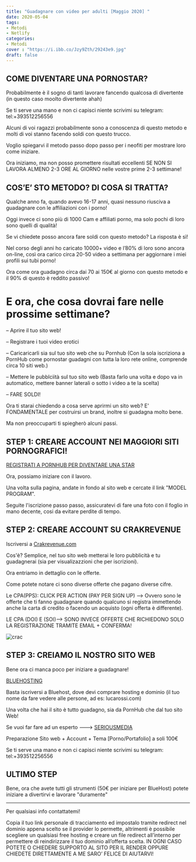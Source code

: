 ```yaml
---
title: "Guadagnare con video per adulti [Maggio 2020] "
date: 2020-05-04
tags:
- Metodi
- Netlify
categories:
- Metodi
cover : "https://i.ibb.co/Jzy9Zth/29243e9.jpg"
draft: false
---
```


<h2> COME DIVENTARE UNA PORNOSTAR? </h2>

Probabilmente è il sogno di tanti lavorare fancendo qualcosa di divertente (in questo caso moolto divertente ahah)

Se ti serve una mano e non ci capisci niente scrivimi su telegram: tel:+393512256556

Alcuni di voi ragazzi probabilmente sono a conoscenza di questo metodo e molti di voi stanno facendo soldi con questo trucco.

Voglio spiegarvi il metodo passo dopo passo per i neofiti per mostrare loro come iniziare.

Ora iniziamo, ma non posso promettere risultati eccellenti SE NON SI LAVORA ALMENO 2-3 ORE AL GIORNO nelle vostre prime 2-3 settimane!

<h2>COS’E’ STO METODO? DI COSA SI TRATTA?</h2>

Qualche anno fa, quando avevo 16-17 anni, quasi nessuno riusciva a guadagnare con le affiliazioni con i porno!

Oggi invece ci sono più di 1000 Cam e affiliati porno, ma solo pochi di loro sono quelli di qualità!

Se vi chiedete posso ancora fare soldi con questo metodo? La risposta è sì!

Nel corso degli anni ho caricato 10000+ video e l’80% di loro sono ancora on-line, così ora carico circa 20-50 video a settimana per aggiornare i miei profili sui tubi porno!

Ora come ora guadagno circa dai 70 ai 150€ al giorno con questo metodo e il 90% di questo è reddito passivo!

<h1> E ora, che cosa dovrai fare nelle prossime settimane? </h2>

– Aprire il tuo sito web!

– Registrare i tuoi video erotici

– Caricaricarli sia sul tuo sito web che su Pornhub (Con la sola iscriziona a PornHub come pornostar guadagni con tutta la loro rete online, comprende circa 10 siti web.)

– Mettere le pubblciità sul tuo sito web (Basta farlo una volta e dopo va in automatico, mettere banner laterali o sotto i video a te la scelta)

– FARE SOLDI!

Ora ti starai chiedendo a cosa serve aprirmi un sito web? E' FONDAMENTALE per costruirsi un brand, inoltre si guadagna molto bene.

Ma non preoccuparti ti spiegherò alcuni passi.

<h2>STEP 1: CREARE ACCOUNT NEI MAGGIORI SITI PORNOGRAFICI!</h2>

<a href="https://it.pornhub.com/model/seriousmedia"> REGISTRATI A PORNHUB PER DIVENTARE UNA STAR </a>

Ora, possiamo iniziare con il lavoro.

Una volta sulla pagina, andate in fondo al sito web e cercate il link "MODEL PROGRAM".

Seguite l'iscrizione passo passo, assicuratevi di fare una foto con il foglio in mano decente, cosi da evitare perdite di tempo.


<h2>STEP 2: CREARE ACCOUNT SU CRAKREVENUE</h2>

Iscriversi a <a href="https://affiliates.crakrevenue.com/access/create-account?r=44289">Crakrevenue.com</a>

Cos'è? Semplice, nel tuo sito web metterai le loro pubblicità e tu guadagnerai (sia per visualizazzioni che per iscrizioni).

Ora entriamo in dettaglio con le offerte.

Come potete notare ci sono diverse offerte che pagano diverse cifre.

Le CPA(PPS): CLICK PER ACTION (PAY PER SIGN UP) –> Ovvero sono le offerte che ti fanno guadagnare quando qualcuno si registra immettendo anche la carta di credito o facendo un acquisto (ogni offerta è differente).

LE CPA (DOI) E (SOI)—-> SONO INVECE OFFERTE CHE RICHIEDONO SOLO LA REGISTRAZIONE TRAMITE EMAIL + CONFERMA!

<img src="https://i.ibb.co/6ZPVYWg/crac.png" alt="crac" border="0">


<h2>STEP 3: CREIAMO IL NOSTRO SITO WEB </h2>

Bene ora ci manca poco per iniziare a guadagnare!

<a href="https://www.bluehost.com/track/seriousman/" target="_blank"> BLUEHOSTING </a>

Basta iscriversi a Bluehost, dove devi comprare hosting e dominio (il tuo nome da fare vedere alle persone, ad es: lucarossi.com)

Una volta che hai il sito è tutto guadagno, sia da PornHub che dal tuo sito Web!

Se vuoi far fare ad un esperto ---> <a href="https://www.seriousmedia.it" target="_blank"> SERIOUSMEDIA </a>

Preparazione Sito web + Account + Tema [Porno/Portafolio] a soli 100€

Se ti serve una mano e non ci capisci niente scrivimi su telegram: tel:+393512256556

<h2> ULTIMO STEP </h2>

Bene, ora che avete tutti gli strumenti (50€ per iniziare per BlueHost) potete iniziare a divertirvi e lavorare "duramente"

--------------------------------------------------------------------------------------------------------------------------------------

Per qualsiasi info contattatemi!

Copia il tuo link personale di tracciamento ed impostalo tramite redirect nel dominio appena scelto se il provider lo permette, altrimenti è possibile scegliere un qualsiasi free hosting e creare un file redirect all’interno per permettere di reindirizzare il tuo dominio all’offerta scelta. IN OGNI CASO POTETE O CHIEDERE SUPPORTO AL SITO PER IL RENDER OPPURE CHIEDETE DIRETTAMENTE A ME SARO’ FELICE DI AIUTARVI!

